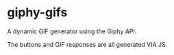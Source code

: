 # giphy-gifs


A dynamic GIF generator using the Giphy API.


The buttons and GIF responses are all generated VIA JS.

